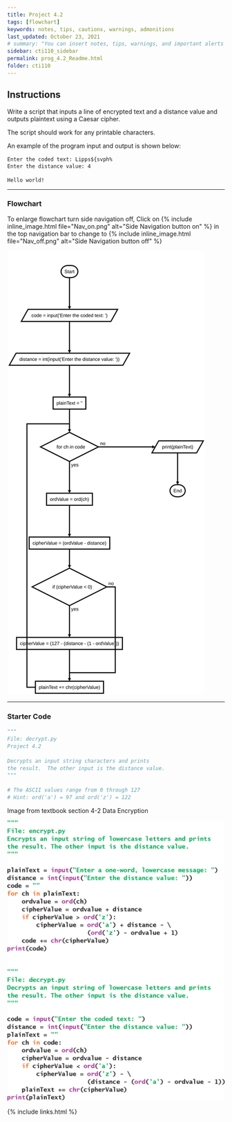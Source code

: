 ```yaml
---
title: Project 4.2
tags: [flowchart]
keywords: notes, tips, cautions, warnings, admonitions
last_updated: October 23, 2021
# summary: "You can insert notes, tips, warnings, and important alerts in your content. These notes are stored as shortcodes made available through the linksrefs.hmtl include."
sidebar: cti110_sidebar
permalink: prog_4.2_Readme.html
folder: cti110
---
```


## Instructions

Write a script that inputs a line of encrypted text and a distance value and outputs plaintext using a Caesar cipher.

The script should work for any printable characters.

An example of the program input and output is shown below:

```text
Enter the coded text: Lipps${svph%
Enter the distance value: 4

Hello world!
```

---

### Flowchart

To enlarge flowchart turn side navigation off, Click on {% include inline_image.html
file="Nav_on.png" alt="Side Navigation button on" %} in the top navigation bar to change to {% include inline_image.html
file="Nav_off.png" alt="Side Navigation button off" %}

![decrypt flowchart](images/cti110_p_4.2_decrypt.flowchart.svg)

---

### Starter Code

```python
"""
File: decrypt.py
Project 4.2

Decrypts an input string characters and prints
the result.  The other input is the distance value.
"""

# The ASCII values range from 0 through 127
# Hint: ord('a') = 97 and ord('z') = 122

```

Image from textbook section 4-2 Data Encryption

![Image from Textbook](../../images/cti110_p_4.1_60092_c4_unfig108a-t3.png)

{% include links.html %}

